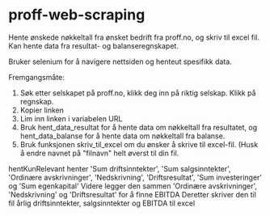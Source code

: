 # proff-web-scraping
Hente ønskede nøkkeltall fra ønsket bedrift fra proff.no, og skriv til excel fil. Kan hente data fra resultat- og balanseregnskapet.

Bruker selenium for å navigere nettsiden og henteut spesifikk data. 

Fremgangsmåte:
1. Søk etter selskapet på proff.no, klikk deg inn på riktig selskap. Klikk på regnskap.
2. Kopier linken
3. Lim inn linken i variabelen URL
4. Bruk hent_data_resultat for å hente data om nøkkeltall fra resultatet, og hent_data_balanse for å hente data om nøkkeltall fra balanse.
5. Bruk funksjonen skriv_til_excel om du ønsker å skrive til excel-fil. (Husk å endre navnet på "filnavn" helt øverst til din fil.

hentKunRelevant henter 'Sum driftsinntekter', 'Sum salgsinntekter', 'Ordinære avskrivninger', 'Nedskrivning', 'Driftsresultat', 'Sum investeringer' og 'Sum egenkapital' 
Videre legger den sammen 'Ordinære avskrivninger', 'Nedskrivning' og 'Driftsresultat' for å finne EBITDA
Deretter skriver den til fil årlig driftsinntekter, salgsinntekter og EBITDA til excel
